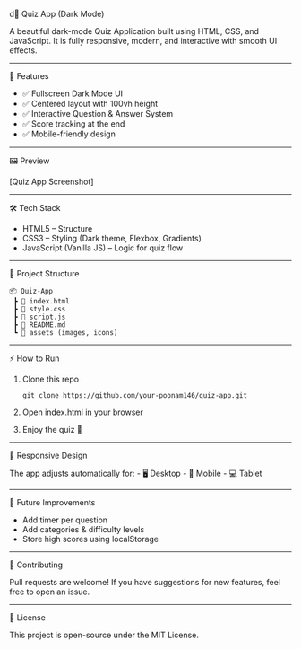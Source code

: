 d🌙 Quiz App (Dark Mode)

A beautiful dark-mode Quiz Application built using HTML, CSS, and
JavaScript.
It is fully responsive, modern, and interactive with smooth UI effects.

------------------------------------------------------------------------

🚀 Features

-   ✅ Fullscreen Dark Mode UI
-   ✅ Centered layout with 100vh height
-   ✅ Interactive Question & Answer System
-   ✅ Score tracking at the end
-   ✅ Mobile-friendly design

------------------------------------------------------------------------

🖼️ Preview

[Quiz App Screenshot]

------------------------------------------------------------------------

🛠️ Tech Stack

-   HTML5 – Structure
-   CSS3 – Styling (Dark theme, Flexbox, Gradients)
-   JavaScript (Vanilla JS) – Logic for quiz flow

------------------------------------------------------------------------

📂 Project Structure

    📦 Quiz-App
     ┣ 📜 index.html
     ┣ 📜 style.css
     ┣ 📜 script.js
     ┣ 📜 README.md
     ┗ 📂 assets (images, icons)

------------------------------------------------------------------------

⚡ How to Run

1.  Clone this repo

        git clone https://github.com/your-poonam146/quiz-app.git

2.  Open index.html in your browser

3.  Enjoy the quiz 🎉

------------------------------------------------------------------------

📱 Responsive Design

The app adjusts automatically for: - 🖥️ Desktop - 📱 Mobile - 💻 Tablet

------------------------------------------------------------------------

📌 Future Improvements

-   Add timer per question
-   Add categories & difficulty levels
-   Store high scores using localStorage

------------------------------------------------------------------------

🤝 Contributing

Pull requests are welcome!
If you have suggestions for new features, feel free to open an issue.

------------------------------------------------------------------------

📜 License

This project is open-source under the MIT License.

